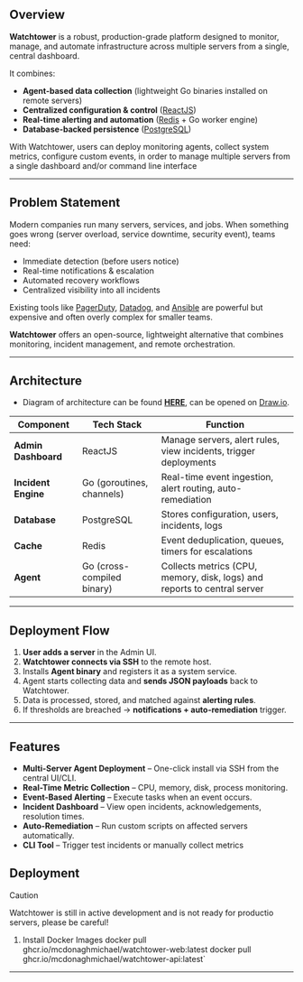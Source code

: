 ## Overview

**Watchtower** is a robust, production-grade platform designed to monitor, manage, and automate infrastructure across multiple servers from a single, central dashboard.

It combines:

* **Agent-based data collection** (lightweight Go binaries installed on remote servers)
* **Centralized configuration & control** ([ReactJS](https://react.dev/))
* **Real-time alerting and automation** ([Redis](https://redis.io/) + Go worker engine)
* **Database-backed persistence** ([PostgreSQL](https://www.postgresql.org/))

With Watchtower, users can deploy monitoring agents, collect system metrics, configure custom events, in order to manage multiple servers from a single dashboard and/or command line interface

---

## Problem Statement

Modern companies run many servers, services, and jobs. When something goes wrong (server overload, service downtime, security event), teams need:

* Immediate detection (before users notice)
* Real-time notifications & escalation
* Automated recovery workflows
* Centralized visibility into all incidents

Existing tools like [PagerDuty](https://www.pagerduty.com/), [Datadog](https://www.datadoghq.com/), and [Ansible](https://docs.ansible.com/) are powerful but expensive and often overly complex for smaller teams.

**Watchtower** offers an open-source, lightweight alternative that combines monitoring, incident management, and remote orchestration.

---

## Architecture

 - Diagram of architecture can be found **[HERE](https://drive.google.com/file/d/1M5uuJO1P3fCySoNSBnkVTFyPqVh9pYCr/view?usp=drive_link)**, can be opened on [Draw.io](http://draw.io).

| Component           | Tech Stack                 | Function                                                                 |
| ------------------- | -------------------------- | ------------------------------------------------------------------------ |
| **Admin Dashboard** | ReactJS                    | Manage servers, alert rules, view incidents, trigger deployments         |
| **Incident Engine** | Go (goroutines, channels)  | Real-time event ingestion, alert routing, auto-remediation               |
| **Database**        | PostgreSQL                 | Stores configuration, users, incidents, logs                             |
| **Cache**   | Redis                      | Event deduplication, queues, timers for escalations                      |
| **Agent**           | Go (cross-compiled binary) | Collects metrics (CPU, memory, disk, logs) and reports to central server |

---

## Deployment Flow

1. **User adds a server** in the Admin UI.
2. **Watchtower connects via SSH** to the remote host.
3. Installs **Agent binary** and registers it as a system service.
4. Agent starts collecting data and **sends JSON payloads** back to Watchtower.
5. Data is processed, stored, and matched against **alerting rules**.
6. If thresholds are breached → **notifications + auto-remediation** trigger.
---

## Features

- **Multi-Server Agent Deployment** – One-click install via SSH from the central UI/CLI.
- **Real-Time Metric Collection** – CPU, memory, disk, process monitoring.
- **Event-Based Alerting** – Execute tasks when an event occurs.
- **Incident Dashboard** – View open incidents, acknowledgements, resolution times.
- **Auto-Remediation** – Run custom scripts on affected servers automatically.
- **CLI Tool** – Trigger test incidents or manually collect metrics

## Deployment
> [!CAUTION]
> Watchtower is still in active development and is not ready for productio servers, please be careful!
> 
1. Install Docker Images
   docker pull ghcr.io/mcdonaghmichael/watchtower-web:latest
   docker pull ghcr.io/mcdonaghmichael/watchtower-api:latest`

---
